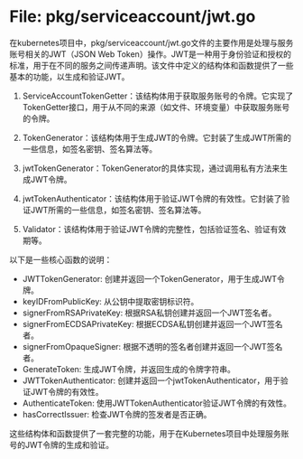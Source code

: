 # File: pkg/serviceaccount/jwt.go

在kubernetes项目中，pkg/serviceaccount/jwt.go文件的主要作用是处理与服务账号相关的JWT（JSON Web Token）操作。JWT是一种用于身份验证和授权的标准，用于在不同的服务之间传递声明。该文件中定义的结构体和函数提供了一些基本的功能，以生成和验证JWT。

1. ServiceAccountTokenGetter：该结构体用于获取服务账号的令牌。它实现了TokenGetter接口，用于从不同的来源（如文件、环境变量）中获取服务账号的令牌。

2. TokenGenerator：该结构体用于生成JWT的令牌。它封装了生成JWT所需的一些信息，如签名密钥、签名算法等。

3. jwtTokenGenerator：TokenGenerator的具体实现，通过调用私有方法来生成JWT令牌。

4. jwtTokenAuthenticator：该结构体用于验证JWT令牌的有效性。它封装了验证JWT所需的一些信息，如签名密钥、签名算法等。

5. Validator：该结构体用于验证JWT令牌的完整性，包括验证签名、验证有效期等。

以下是一些核心函数的说明：

- JWTTokenGenerator: 创建并返回一个TokenGenerator，用于生成JWT令牌。
- keyIDFromPublicKey: 从公钥中提取密钥标识符。
- signerFromRSAPrivateKey: 根据RSA私钥创建并返回一个JWT签名者。
- signerFromECDSAPrivateKey: 根据ECDSA私钥创建并返回一个JWT签名者。
- signerFromOpaqueSigner: 根据不透明的签名者创建并返回一个JWT签名者。
- GenerateToken: 生成JWT令牌，并返回生成的令牌字符串。
- JWTTokenAuthenticator: 创建并返回一个jwtTokenAuthenticator，用于验证JWT令牌的有效性。
- AuthenticateToken: 使用JWTTokenAuthenticator验证JWT令牌的有效性。
- hasCorrectIssuer: 检查JWT令牌的签发者是否正确。

这些结构体和函数提供了一套完整的功能，用于在Kubernetes项目中处理服务账号的JWT令牌的生成和验证。

